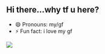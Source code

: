 ## Hi there...why tf u here?
- 😄 Pronouns: my/gf
- ⚡ Fun fact: i love my gf





![](https://tenor.com/pt-BR/view/thousand-yard-stare-staring-cat-ptsd-war-cat-gif-1157318031077092583)
